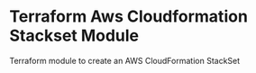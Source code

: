 # Terraform Aws Cloudformation Stackset Module
Terraform module to create an AWS CloudFormation StackSet